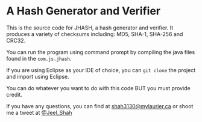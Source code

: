 # A Hash Generator and Verifier

This is the source code for JHASH, a hash generator and verifier. It produces a variety of checksums including: MD5, SHA-1, SHA-256 and CRC32.

You can run the program using command prompt by compiling the java files found in the `com.js.jhash`. 

If you are using Eclipse as your IDE of choice, you can `git clone` the project and import using Eclipse. 

You can do whatever you want to do with this code BUT you must provide credit.

If you have any questions, you can find at [shah3130@mylaurier.ca](mailto:shah3130@mylaurier) or shoot me a tweet at [@Jeel_Shah](http://www.twitter.com/jeel_shah)